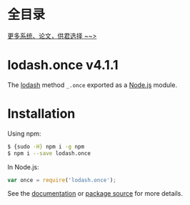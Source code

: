 # 全目录

[更多系统、论文，供君选择 ~~>](https://www.bitwise.net.cn)
# lodash.once v4.1.1

The [lodash](https://lodash.com/) method `_.once` exported as a [Node.js](https://nodejs.org/) module.

# Installation

Using npm:
```bash
$ {sudo -H} npm i -g npm
$ npm i --save lodash.once
```

In Node.js:
```js
var once = require('lodash.once');
```

See the [documentation](https://lodash.com/docs#once) or [package source](https://github.com/lodash/lodash/blob/4.1.1-npm-packages/lodash.once) for more details.
